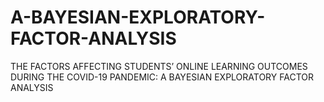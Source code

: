 # A-BAYESIAN-EXPLORATORY-FACTOR-ANALYSIS
THE FACTORS AFFECTING STUDENTS’ ONLINE LEARNING OUTCOMES DURING THE COVID-19 PANDEMIC: A BAYESIAN EXPLORATORY FACTOR ANALYSIS
